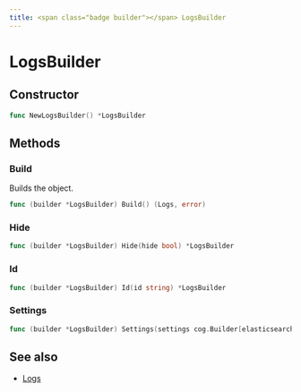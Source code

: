 ```yaml
---
title: <span class="badge builder"></span> LogsBuilder
---
```

# <span class="badge builder"></span> LogsBuilder

## Constructor

```go
func NewLogsBuilder() *LogsBuilder
```
## Methods

### <span class="badge object-method"></span> Build

Builds the object.

```go
func (builder *LogsBuilder) Build() (Logs, error)
```

### <span class="badge object-method"></span> Hide

```go
func (builder *LogsBuilder) Hide(hide bool) *LogsBuilder
```

### <span class="badge object-method"></span> Id

```go
func (builder *LogsBuilder) Id(id string) *LogsBuilder
```

### <span class="badge object-method"></span> Settings

```go
func (builder *LogsBuilder) Settings(settings cog.Builder[elasticsearch.ElasticsearchLogsSettings]) *LogsBuilder
```

## See also

 * <span class="badge object-type-struct"></span> [Logs](./object-Logs.md)
